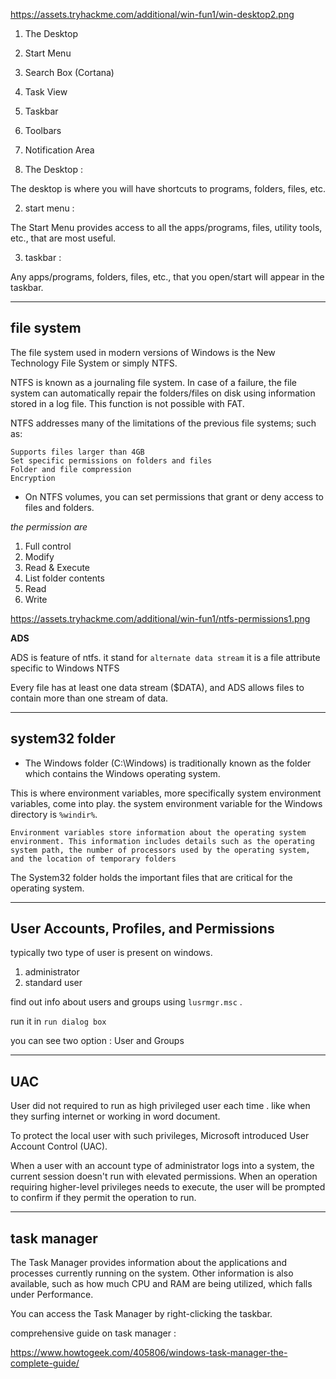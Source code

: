 https://assets.tryhackme.com/additional/win-fun1/win-desktop2.png

1. The Desktop
2. Start Menu
3. Search Box (Cortana)
4. Task View
5. Taskbar
6. Toolbars
7. Notification Area

1. The Desktop :

The desktop is where you will have shortcuts to programs, folders, files, etc.

2. start menu : 

The Start Menu provides access to all the apps/programs, files, utility tools, etc., that are most useful. 

3. taskbar :

Any apps/programs, folders, files, etc., that you open/start will appear in the taskbar. 

***
## file system 


The file system used in modern versions of Windows is the New Technology File System or simply NTFS. 

NTFS is known as a journaling file system. In case of a failure, the file system can automatically repair the folders/files on disk using information stored in a log file. This function is not possible with FAT.   

NTFS addresses many of the limitations of the previous file systems; such as: 

    Supports files larger than 4GB
    Set specific permissions on folders and files
    Folder and file compression
    Encryption


- On NTFS volumes, you can set permissions that grant or deny access to files and folders.

*the permission are*

1. Full control
2. Modify
3. Read & Execute
4. List folder contents
5. Read
6. Write

https://assets.tryhackme.com/additional/win-fun1/ntfs-permissions1.png


**ADS**

ADS is feature of ntfs. 
it stand for `alternate data stream` 
it is a file attribute specific to Windows NTFS 

Every file has at least one data stream ($DATA), and ADS allows files to contain more than one stream of data.

***

## system32 folder

- The Windows folder (C:\Windows) is traditionally known as the folder which contains the Windows operating system. 

This is where environment variables, more specifically system environment variables, come into play. the system  environment variable for the Windows directory is `%windir%`.

`Environment variables store information about the operating system environment. This information includes details such as the operating system path, the number of processors used by the operating system, and the location of temporary folders`

The System32 folder holds the important files that are critical for the operating system. 

***

## User Accounts, Profiles, and Permissions 


typically two type of user is present on windows.

1. administrator
2. standard user

find out info about users and groups using `lusrmgr.msc` .

run it in `run dialog box`

you can see two option : User and Groups

***

## UAC

User did not required to run as high privileged user each time . like when they surfing internet or working in word document.

To protect the local user with such privileges, Microsoft introduced User Account Control (UAC). 

When a user with an account type of administrator logs into a system, the current session doesn't run with elevated permissions. When an operation requiring higher-level privileges needs to execute, the user will be prompted to confirm if they permit the operation to run. 

***

## task manager 

The Task Manager provides information about the applications and processes currently running on the system. Other information is also available, such as how much CPU and RAM are being utilized, which falls under Performance. 


You can access the Task Manager by right-clicking the taskbar. 

comprehensive guide on task manager :

https://www.howtogeek.com/405806/windows-task-manager-the-complete-guide/